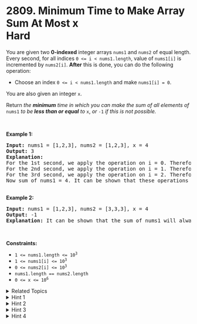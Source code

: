 
# 2809. Minimum Time to Make Array Sum At Most x<br> Hard

<p>You are given two <strong>0-indexed</strong> integer arrays <code>nums1</code> and <code>nums2</code> of equal length. Every second, for all indices <code>0 &lt;= i &lt; nums1.length</code>, value of <code>nums1[i]</code> is incremented by <code>nums2[i]</code>. <strong>After</strong> this is done, you can do the following operation:</p>

<ul>
	<li>Choose an index <code>0 &lt;= i &lt; nums1.length</code> and make <code>nums1[i] = 0</code>.</li>
</ul>

<p>You are also given an integer <code>x</code>.</p>

<p>Return <em>the <strong>minimum</strong> time in which you can make the sum of all elements of </em><code>nums1</code><em> to be<strong> less than or equal</strong> to </em><code>x</code>, <em>or </em><code>-1</code><em> if this is not possible.</em></p>

<p>&nbsp;</p>
<p><strong class="example">Example 1:</strong></p>

<pre>
<strong>Input:</strong> nums1 = [1,2,3], nums2 = [1,2,3], x = 4
<strong>Output:</strong> 3
<strong>Explanation:</strong> 
For the 1st second, we apply the operation on i = 0. Therefore nums1 = [0,2+2,3+3] = [0,4,6]. 
For the 2nd second, we apply the operation on i = 1. Therefore nums1 = [0+1,0,6+3] = [1,0,9]. 
For the 3rd second, we apply the operation on i = 2. Therefore nums1 = [1+1,0+2,0] = [2,2,0]. 
Now sum of nums1 = 4. It can be shown that these operations are optimal, so we return 3.

</pre>

<p><strong class="example">Example 2:</strong></p>

<pre>
<strong>Input:</strong> nums1 = [1,2,3], nums2 = [3,3,3], x = 4
<strong>Output:</strong> -1
<strong>Explanation:</strong> It can be shown that the sum of nums1 will always be greater than x, no matter which operations are performed.
</pre>

<p>&nbsp;</p>
<p><strong>Constraints:</strong></p>

<ul>
	<li><code><font face="monospace">1 &lt;= nums1.length &lt;= 10<sup>3</sup></font></code></li>
	<li><code>1 &lt;= nums1[i] &lt;= 10<sup>3</sup></code></li>
	<li><code>0 &lt;= nums2[i] &lt;= 10<sup>3</sup></code></li>
	<li><code>nums1.length == nums2.length</code></li>
	<li><code>0 &lt;= x &lt;= 10<sup>6</sup></code></li>
</ul>


<details>

<summary> Related Topics </summary>



</details>


<details>
<summary> Hint 1 </summary>
<div class="_1l1MA">It can be proven that in the optimal solution, for each index <code>i</code>, we only need to set <code>nums1[i]</code> to <code>0</code> at most once. (If we have to set it twice, we can simply remove the earlier set and all the operations “shift left” by <code>1</code>.)</div>
</details>

<details>
<summary> Hint 2 </summary>
<div class="_1l1MA">It can also be proven that if we select several indexes <code>i<sub>1</sub>, i<sub>2</sub>, ..., i<sub>k</sub></code> and set <code>nums1[i<sub>1</sub>], nums1[i<sub>2</sub>], ..., nums1[i<sub>k</sub>]</code> to <code>0</code>, it’s always optimal to set them in the order of <code>nums2[i<sub>1</sub>] <= nums2[i<sub>2</sub>] <= ... <= nums2[i<sub>k</sub>]</code> (the larger the increase is, the later we should set it to <code>0</code>).</div>
</details>

<details>
<summary> Hint 3 </summary>
<div class="_1l1MA">Let’s sort all the values by <code>nums2</code> (in non-decreasing order). Let <code>dp[i][j]</code> represent the maximum total value that can be reduced if we do <code>j</code> operations on the first <code>i</code> elements. Then we have <code>dp[i][0] = 0</code> (for all <code>i = 0, 1, ..., n</code>) and <code>dp[i][j] = max(dp[i - 1][j], dp[i - 1][j - 1] + nums2[i - 1] * j + nums1[i - 1])</code> (for <code>1 <= i <= n</code> and <code>1 <= j <= i</code>).</div>
</details>

<details>
<summary> Hint 4 </summary>
<div class="_1l1MA">The answer is the minimum value of <code>t</code>, such that <code>0 <= t <= n</code> and <code>sum(nums1) + sum(nums2) * t - dp[n][t] <= x</code>, or <code>-1</code> if it doesn’t exist.</div>
</details>